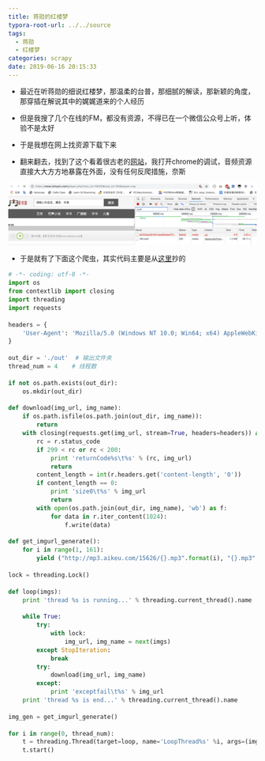 ```yaml
---
title: 蒋勋的红楼梦
typora-root-url: ../../source
tags:
  - 蒋勋
  - 红楼梦
categories: scrapy
date: 2019-06-16 20:15:33
---
```


- 最近在听蒋勋的细说红楼梦，那温柔的台普，那细腻的解读，那新颖的角度，那穿插在解说其中的娓娓道来的个人经历

- 但是我搜了几个在线的FM，都没有资源，不得已在一个微信公众号上听，体验不是太好

- 于是我想在网上找资源下载下来

- 翻来翻去，找到了这个看着很古老的[网站](https://www.ishuyin.com/show-15626.html)，我打开chrome的调试，音频资源直接大大方方地暴露在外面，没有任何反爬措施，奈斯

![](/images/jiangxun.png)

- 于是就有了下面这个爬虫，其实代码主要是从[这里](https://www.cnblogs.com/lilinwei340/p/6793796.html)抄的

```python
# -*- coding: utf-8 -*-
import os
from contextlib import closing
import threading
import requests

headers = {
    'User-Agent': 'Mozilla/5.0 (Windows NT 10.0; Win64; x64) AppleWebKit/537.36 (KHTML, like Gecko) Chrome/57.0.2987.133 Safari/537.36'
}

out_dir = './out'  # 输出文件夹
thread_num = 4    # 线程数

if not os.path.exists(out_dir):
    os.mkdir(out_dir)

def download(img_url, img_name):
    if os.path.isfile(os.path.join(out_dir, img_name)):
        return
    with closing(requests.get(img_url, stream=True, headers=headers)) as r:
        rc = r.status_code
        if 299 < rc or rc < 200:
            print 'returnCode%s\t%s' % (rc, img_url)
            return
        content_length = int(r.headers.get('content-length', '0'))
        if content_length == 0:
            print 'size0\t%s' % img_url
            return
        with open(os.path.join(out_dir, img_name), 'wb') as f:
            for data in r.iter_content(1024):
                f.write(data)

def get_imgurl_generate():
    for i in range(1, 161):
        yield ("http://mp3.aikeu.com/15626/{}.mp3".format(i), "{}.mp3".format(i))

lock = threading.Lock()

def loop(imgs):
    print 'thread %s is running...' % threading.current_thread().name

    while True:
        try:
            with lock:
                img_url, img_name = next(imgs)
        except StopIteration:
            break
        try:
            download(img_url, img_name)
        except:
            print 'exceptfail\t%s' % img_url
    print 'thread %s is end...' % threading.current_thread().name

img_gen = get_imgurl_generate()

for i in range(0, thread_num):
    t = threading.Thread(target=loop, name='LoopThread%s' %i, args=(img_gen,))
    t.start()
```